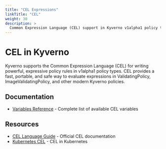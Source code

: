 ```yaml
---
title: "CEL Expressions"
linkTitle: "CEL"
weight: 30
description: >
  Common Expression Language (CEL) support in Kyverno v1alpha1 policy types
---
```


# CEL in Kyverno

Kyverno supports the Common Expression Language (CEL) for writing powerful, expressive policy rules in v1alpha1 policy types. CEL provides a fast, portable, and safe way to evaluate expressions in ValidatingPolicy, ImageValidatingPolicy, and other modern Kyverno policies.

## Documentation

- [Variables Reference](variables-reference/) - Complete list of available CEL variables

## Resources

- [CEL Language Guide](https://cel.dev/) - Official CEL documentation
- [Kubernetes CEL](https://kubernetes.io/docs/reference/using-api/cel/) - CEL in Kubernetes